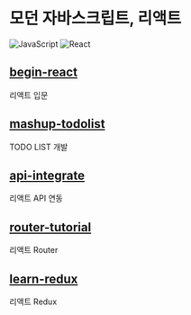 # 모던 자바스크립트, 리액트

![JavaScript](https://img.shields.io/badge/JavaScript-F7DF1E.svg?style=flat-square&logo=JavaScript&logoColor=white)
![React](https://img.shields.io/badge/React-61DAFB?style=flat-square&logo=React&logoColor=white)

## [begin-react](https://github.com/Junhan0037/js-react/tree/master/begin-react)

리액트 입문

## [mashup-todolist](https://github.com/Junhan0037/js-react/tree/master/mashup-todolist)

TODO LIST 개발

## [api-integrate](https://github.com/Junhan0037/js-react/tree/master/api-integrate)

리액트 API 연동

## [router-tutorial](https://github.com/Junhan0037/js-react/tree/master/router-tutorial)

리액트 Router

## [learn-redux](https://github.com/Junhan0037/js-react/tree/master/learn-redux)

리액트 Redux
